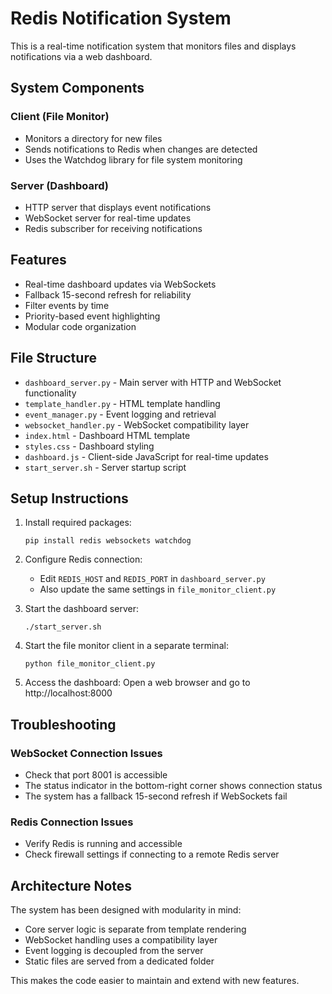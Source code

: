 # Redis Notification System

This is a real-time notification system that monitors files and displays notifications via a web dashboard.

## System Components

### Client (File Monitor)
- Monitors a directory for new files
- Sends notifications to Redis when changes are detected
- Uses the Watchdog library for file system monitoring

### Server (Dashboard)
- HTTP server that displays event notifications
- WebSocket server for real-time updates
- Redis subscriber for receiving notifications

## Features
- Real-time dashboard updates via WebSockets
- Fallback 15-second refresh for reliability
- Filter events by time
- Priority-based event highlighting
- Modular code organization

## File Structure

- `dashboard_server.py` - Main server with HTTP and WebSocket functionality
- `template_handler.py` - HTML template handling
- `event_manager.py` - Event logging and retrieval
- `websocket_handler.py` - WebSocket compatibility layer
- `index.html` - Dashboard HTML template
- `styles.css` - Dashboard styling
- `dashboard.js` - Client-side JavaScript for real-time updates
- `start_server.sh` - Server startup script

## Setup Instructions

1. Install required packages:
   ```
   pip install redis websockets watchdog
   ```

2. Configure Redis connection:
   - Edit `REDIS_HOST` and `REDIS_PORT` in `dashboard_server.py`
   - Also update the same settings in `file_monitor_client.py`

3. Start the dashboard server:
   ```
   ./start_server.sh
   ```

4. Start the file monitor client in a separate terminal:
   ```
   python file_monitor_client.py
   ```

5. Access the dashboard:
   Open a web browser and go to http://localhost:8000

## Troubleshooting

### WebSocket Connection Issues
- Check that port 8001 is accessible
- The status indicator in the bottom-right corner shows connection status
- The system has a fallback 15-second refresh if WebSockets fail

### Redis Connection Issues
- Verify Redis is running and accessible
- Check firewall settings if connecting to a remote Redis server

## Architecture Notes

The system has been designed with modularity in mind:
- Core server logic is separate from template rendering
- WebSocket handling uses a compatibility layer
- Event logging is decoupled from the server
- Static files are served from a dedicated folder

This makes the code easier to maintain and extend with new features.